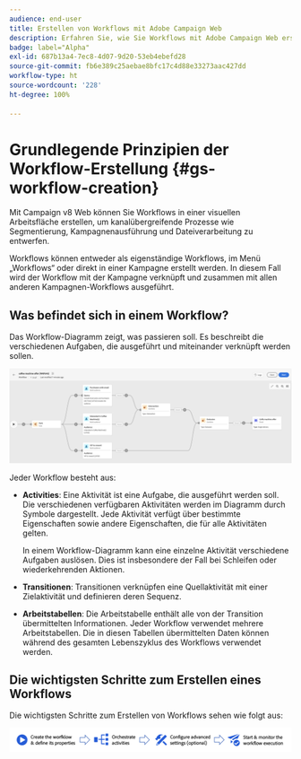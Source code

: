 ```yaml
---
audience: end-user
title: Erstellen von Workflows mit Adobe Campaign Web
description: Erfahren Sie, wie Sie Workflows mit Adobe Campaign Web erstellen
badge: label="Alpha"
exl-id: 687b13a4-7ec8-4d07-9d20-53eb4ebefd28
source-git-commit: fb6e389c25aebae8bfc17c4d88e33273aac427dd
workflow-type: ht
source-wordcount: '228'
ht-degree: 100%

---
```



# Grundlegende Prinzipien der Workflow-Erstellung {#gs-workflow-creation}

Mit Campaign v8 Web können Sie Workflows in einer visuellen Arbeitsfläche erstellen, um kanalübergreifende Prozesse wie Segmentierung, Kampagnenausführung und Dateiverarbeitung zu entwerfen.

Workflows können entweder als eigenständige Workflows, im Menü „Workflows“ oder direkt in einer Kampagne erstellt werden. In diesem Fall wird der Workflow mit der Kampagne verknüpft und zusammen mit allen anderen Kampagnen-Workflows ausgeführt.

## Was befindet sich in einem Workflow?

Das Workflow-Diagramm zeigt, was passieren soll. Es beschreibt die verschiedenen Aufgaben, die ausgeführt und miteinander verknüpft werden sollen.

![](assets/workflow-example.png)

Jeder Workflow besteht aus:

* **Activities**: Eine Aktivität ist eine Aufgabe, die ausgeführt werden soll. Die verschiedenen verfügbaren Aktivitäten werden im Diagramm durch Symbole dargestellt. Jede Aktivität verfügt über bestimmte Eigenschaften sowie andere Eigenschaften, die für alle Aktivitäten gelten.

  In einem Workflow-Diagramm kann eine einzelne Aktivität verschiedene Aufgaben auslösen. Dies ist insbesondere der Fall bei Schleifen oder wiederkehrenden Aktionen.

* **Transitionen**: Transitionen verknüpfen eine Quellaktivität mit einer Zielaktivität und definieren deren Sequenz.

* **Arbeitstabellen**: Die Arbeitstabelle enthält alle von der Transition übermittelten Informationen. Jeder Workflow verwendet mehrere Arbeitstabellen. Die in diesen Tabellen übermittelten Daten können während des gesamten Lebenszyklus des Workflows verwendet werden.

## Die wichtigsten Schritte zum Erstellen eines Workflows

Die wichtigsten Schritte zum Erstellen von Workflows sehen wie folgt aus:

![](assets/workflow-creation-process.png)
